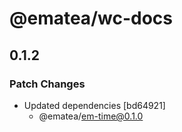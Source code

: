 # @ematea/wc-docs

## 0.1.2

### Patch Changes

- Updated dependencies [bd64921]
  - @ematea/em-time@0.1.0
